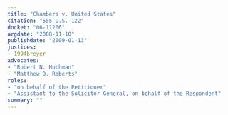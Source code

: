 ```yaml
---
title: "Chambers v. United States"
citation: "555 U.S. 122"
docket: "06-11206"
argdate: "2008-11-10"
publishdate: "2009-01-13"
justices:
- 1994breyer
advocates:
- "Robert N. Hochman"
- "Matthew D. Roberts"
roles:
- "on behalf of the Petitioner"
- "Assistant to the Solicitor General, on behalf of the Respondent"
summary: ""
---
```


